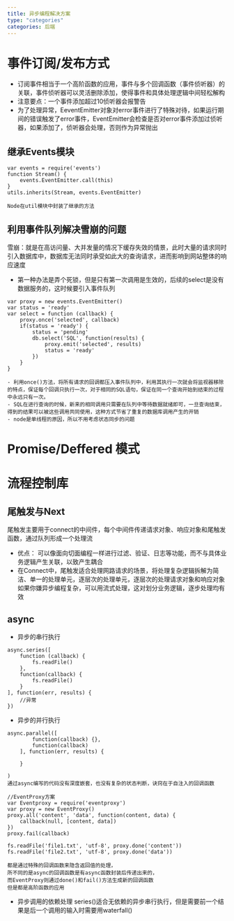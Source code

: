 ```yaml
---
title: 异步编程解决方案
type: "categories"
categories: 后端
---
```


# 事件订阅/发布方式
- 订阅事件相当于一个高阶函数的应用，事件与多个回调函数（事件侦听器）的关联，事件侦听器可以灵活删除添加，使得事件和具体处理逻辑中间轻松解构
- 注意要点：一个事件添加超过10侦听器会报警告
- 为了处理异常，EeventEmitter对象对error事件进行了特殊对待，如果运行期间的错误触发了error事件，EventEmitter会检查是否对error事件添加过侦听器，如果添加了，侦听器会处理，否则作为异常抛出

## 继承Events模块
```
var events = require('events')
function Stream() {
	events.EventEmitter.call(this)
}
utils.inherits(Stream, events.EventEmitter)

Node在util模块中封装了继承的方法

```
## 利用事件队列解决雪崩的问题
雪崩：就是在高访问量、大并发量的情况下缓存失效的情景，此时大量的请求同时引入数据库中，数据库无法同时承受如此大的查询请求，进而影响到网站整体的响应速度
- 第一种办法是弄个死锁，但是只有第一次调用是生效的，后续的select是没有数据服务的，这时候要引入事件队列
```
var proxy = new events.EventEmitter()
var status = 'ready'
var select = function (callback) {
	proxy.once('selected', callback)
	if(status = 'ready') {
		status = 'pending'
		db.select('SQL', function(results) {
			proxy.emit('selected', results)
			status = 'ready'
		})
	}
}

- 利用once()方法，将所有请求的回调都压入事件队列中，利用其执行一次就会将监视器移除的特点，保证每个回调只执行一次，对于相同的SQL语句，保证在同一个查询开始到结束的过程中永远只有一次。
- SQL在进行查询的时候，新来的相同调用只需要在队列中等待数据就绪即可，一旦查询结束，得到的结果可以被这些调用共同使用，这种方式节省了重复的数据库调用产生的开销
- node是单线程的原因，所以不用考虑状态同步的问题
```

# Promise/Deffered 模式


# 流程控制库

## 尾触发与Next
尾触发主要用于connect的中间件，每个中间件传递请求对象、响应对象和尾触发函数，通过队列形成一个处理流
- 优点： 可以像面向切面编程一样进行过滤、验证、日志等功能，而不与具体业务逻辑产生关联，以致产生耦合
- 在Connect中，尾触发适合处理网路请求的场景，将处理复杂逻辑拆解为简洁、单一的处理单元，逐层次的处理单元，逐层次的处理请求对象和响应对象
如果你嫌异步编程复杂，可以用流式处理，这对划分业务逻辑，逐步处理均有效

## async
- 异步的串行执行
```
async.series([
	function (callback) {
		fs.readFile()
	},
	function(callback) {
		fs.readFile()
	}
], function(err, results) {
	//异常
})
```
- 异步的并行执行
```
async.parallel([
		function(callback) {},
		function(callback)
	], function(err, results) {

	}

)
通过async编写的代码没有深度嵌套，也没有复杂的状态判断，诀窍在于自注入的回调函数

//EventProxy方案
var Eventproxy = require('eventproxy')
var proxy = new EventProxy()
proxy.all('content', 'data', function(content, data) {
	callback(null, [content, data])
})
proxy.fail(callback)

fs.readFile('file1.txt', 'utf-8', proxy.done('content'))
fs.readFile('file2.txt', 'utf-8', proxy.done('data'))

都是通过特殊的回调函数来隐含返回值的处理，
所不同的是async的回调函数是有async函数封装后传递出来的，
而EventProxy则通过done()和fail()方法生成新的回调函数
但是都是高阶函数的应用
```
- 异步调用的依赖处理
series()适合无依赖的异步串行执行，但是需要前一个结果是后一个调用的输入时需要用waterfall()






